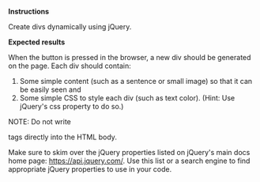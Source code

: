 **Instructions**

Create divs dynamically using jQuery.


**Expected results**

When the button is pressed in the browser, a new div should be generated on the page. Each div should contain:

1. Some simple content (such as a sentence or small image) so that it can be easily seen and
2. Some simple CSS to style each div (such as text color). (Hint: Use jQuery's css property to do so.)


NOTE: Do not write <div> tags directly into the HTML body.

Make sure to skim over the jQuery properties listed on jQuery's main docs home page: https://api.jquery.com/. Use this list or a search engine to find appropriate jQuery properties to use in your code.
